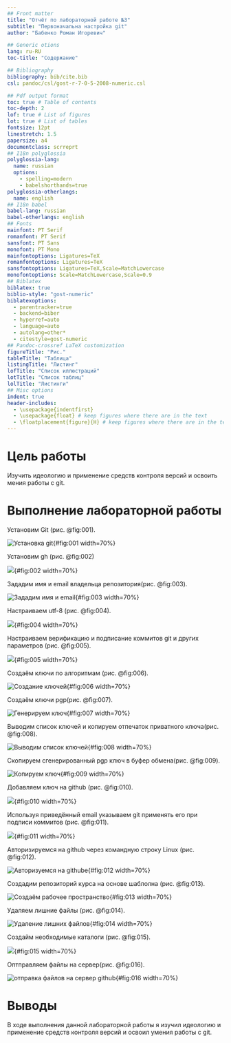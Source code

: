 ```yaml
---
## Front matter
title: "Отчёт по лабораторной работе №3"
subtitle: "Первоначальна настройка git"
author: "Бабенко Роман Игоревич"

## Generic otions
lang: ru-RU
toc-title: "Содержание"

## Bibliography
bibliography: bib/cite.bib
csl: pandoc/csl/gost-r-7-0-5-2008-numeric.csl

## Pdf output format
toc: true # Table of contents
toc-depth: 2
lof: true # List of figures
lot: true # List of tables
fontsize: 12pt
linestretch: 1.5
papersize: a4
documentclass: scrreprt
## I18n polyglossia
polyglossia-lang:
  name: russian
  options:
	- spelling=modern
	- babelshorthands=true
polyglossia-otherlangs:
  name: english
## I18n babel
babel-lang: russian
babel-otherlangs: english
## Fonts
mainfont: PT Serif
romanfont: PT Serif
sansfont: PT Sans
monofont: PT Mono
mainfontoptions: Ligatures=TeX
romanfontoptions: Ligatures=TeX
sansfontoptions: Ligatures=TeX,Scale=MatchLowercase
monofontoptions: Scale=MatchLowercase,Scale=0.9
## Biblatex
biblatex: true
biblio-style: "gost-numeric"
biblatexoptions:
  - parentracker=true
  - backend=biber
  - hyperref=auto
  - language=auto
  - autolang=other*
  - citestyle=gost-numeric
## Pandoc-crossref LaTeX customization
figureTitle: "Рис."
tableTitle: "Таблица"
listingTitle: "Листинг"
lofTitle: "Список иллюстраций"
lotTitle: "Список таблиц"
lolTitle: "Листинги"
## Misc options
indent: true
header-includes:
  - \usepackage{indentfirst}
  - \usepackage{float} # keep figures where there are in the text
  - \floatplacement{figure}{H} # keep figures where there are in the text
---
```


# Цель работы

Изучить идеологию и применение средств контроля версий и освоить мения работы с git.

# Выполнение лабораторной работы

Установим Git (рис. @fig:001).

![Установка git](image/1.jpg){#fig:001 width=70%}

Установим gh (рис. @fig:002)

![](image/2.jpg){#fig:002 width=70%}

Зададим имя и email владельца репозитория(рис. @fig:003).

![Зададим имя и email](image/3.jpg){#fig:003 width=70%}

Настраиваем utf-8 (рис. @fig:004).

![](image/4.jpg){#fig:004 width=70%}

Настраиваем верификацию и  подписание коммитов git и других параметров (рис. @fig:005).

![](image/5.jpg){#fig:005 width=70%}

Создаём ключи по алгоритмам (рис. @fig:006).

![Создание ключей](image/6.jpg){#fig:006 width=70%}

Создаём ключи pgp(рис. @fig:007).

![Генерируем ключ](image/7.jpg){#fig:007 width=70%}

Выводим список ключей и копируем отпечаток приватного ключа(рис. @fig:008).

![Выводим список ключей](image/8.jpg){#fig:008 width=70%}

Скопируем сгенерированный pgp ключ в буфер обмена(рис. @fig:009).

![Копируем ключ](image/9.jpg){#fig:009 width=70%}
 
Добавляем ключ на github (рис. @fig:010).

![](image/10.jpg){#fig:010 width=70%}

Используя приведённый email указываем git применять его при подписи коммитов (рис. @fig:011).

![](image/11.jpg){#fig:011 width=70%}

Авторизируемся на github через командную строку Linux (рис. @fig:012).

![Авторизуемся на githube](image/12.jpg){#fig:012 width=70%} 

Создадим репозиторий курса  на основе шаблолна (рис. @fig:013).

![Создаём рабочее пространство](image/13.jpg){#fig:013 width=70%} 

Удаляем лишние файлы (рис. @fig:014).

![Удаление лишних файлов](image/14.jpg){#fig:014 width=70%} 

Создайм необходимые каталоги (рис. @fig:015).

![](image/15.jpg){#fig:015 width=70%} 
 
Оптправляем файлы на сервер(рис. @fig:016).

![отправка файлов на сервер github](image/16.jpg){#fig:016 width=70%} 

# Выводы

В ходе выполнения данной лабораторной работы я изучил идеологию и применение средств контроля версий и освоил умения работы с git.
